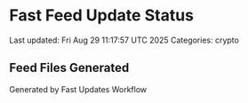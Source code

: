 # Fast Feed Update Status
Last updated: Fri Aug 29 11:17:57 UTC 2025
Categories: crypto

## Feed Files Generated

Generated by Fast Updates Workflow
